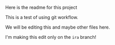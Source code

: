 Here is the readme for this project

This is a test of using git workflow.

We will be editing this and maybe other files here.

I'm making this edit only on the `ira` branch!
